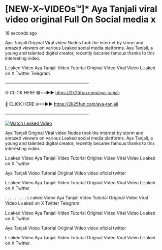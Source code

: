 # [NEW-X~VIDEOs™]* Aya Tanjali viral video original Full On Social media x

18 seconds ago

Aya Tanjali Original Viral video Nudes took the internet by storm and amazed viewers on various Leaked social media platforms. Aya Tanjali, a young and talented digital creator, recently became famous thanks to this interesting video.

L𝚎aked Video Aya Tanjali Video Tutorial Original Video Viral Video L𝚎aked on X Twitter Telegram

———————————————————-

🌐 CLICK HERE 🟢==►► https://2k25fun.com/aya-tanjali

🔴 CLICK HERE 🌐==►► https://2k25fun.com/aya-tanjali

———————————————————-

[![Watch Leaked Video](https://miro.medium.com/v2/resize:fit:828/format:webp/1*cilzJN44JGOrTw9NJCrNHA.gif "Watch Leaked Video")](https://2k25fun.com/aya-tanjali)

Aya Tanjali Original Viral video Nudes took the internet by storm and amazed viewers on various Leaked social media platforms. Aya Tanjali, a young and talented digital creator, recently became famous thanks to this interesting video.

L𝚎aked Video Aya Tanjali Video Tutorial Original Video Viral Video L𝚎aked on X Twitter

Aya Tanjali Video Tutorial Original Video video oficial twitter

L𝚎aked Video Aya Tanjali Video Tutorial Original Video Viral Video L𝚎aked on X Twitter

. . . . . . . . . L𝚎aked Video Aya Tanjali Video Tutorial Original Video Viral Video L𝚎aked on X Twitter Telegram

L𝚎aked Video Aya Tanjali Video Tutorial Original Video Viral Video L𝚎aked on X Twitter

Aya Tanjali Video Tutorial Original Video video oficial twitter

L𝚎aked Video Aya Tanjali Video Tutorial Original Video Viral Video L𝚎aked on X Twitter.